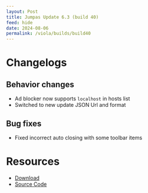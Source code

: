 ```yaml
---
layout: Post
title: Jumpas Update 6.3 (build 40)
feed: hide
date: 2024-08-06
permalink: /viola/builds/build40
---
```


# Changelogs
## Behavior changes
- Ad blocker now supports `localhost` in hosts list
- Switched to new update JSON Url and format

## Bug fixes
- Fixed incorrect auto closing with some toolbar items

# Resources
- [Download](https://gitlab.com/-/project/22143649/uploads/18cd28d4e9b83397e6f43c4d3aa2c34c/app-release.apk)
- [Source Code](https://gitlab.com/TipzTeam/viola/-/tree/6.3_build40)
